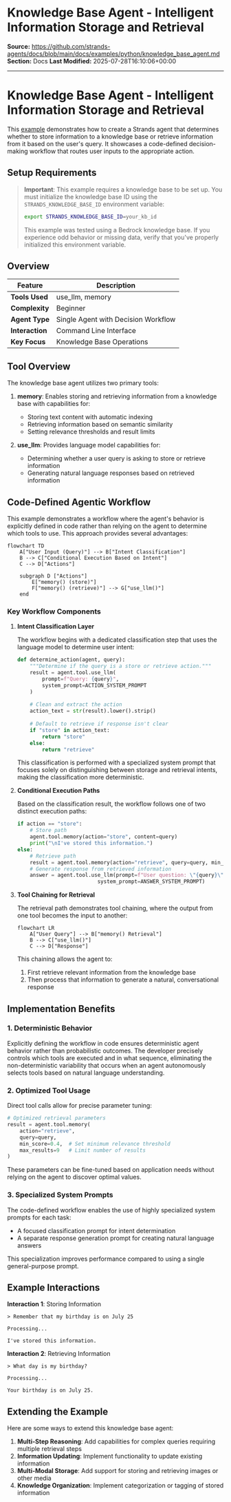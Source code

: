 # Knowledge Base Agent - Intelligent Information Storage and Retrieval

**Source:** https://github.com/strands-agents/docs/blob/main/docs/examples/python/knowledge_base_agent.md
**Section:** Docs
**Last Modified:** 2025-07-28T16:10:06+00:00

---

# Knowledge Base Agent - Intelligent Information Storage and Retrieval

This [example](https://github.com/strands-agents/docs/blob/main/docs/examples/python/knowledge_base_agent.py) demonstrates how to create a Strands agent that determines whether to store information to a knowledge base or retrieve information from it based on the user's query. It showcases a code-defined decision-making workflow that routes user inputs to the appropriate action.

## Setup Requirements

> **Important**: This example requires a knowledge base to be set up. You must initialize the knowledge base ID using the `STRANDS_KNOWLEDGE_BASE_ID` environment variable:
>
> ```bash
> export STRANDS_KNOWLEDGE_BASE_ID=your_kb_id
> ```
>
> This example was tested using a Bedrock knowledge base. If you experience odd behavior or missing data, verify that you've properly initialized this environment variable.

## Overview

| Feature            | Description                            |
| ------------------ | -------------------------------------- |
| **Tools Used**     | use_llm, memory                        |
| **Complexity**     | Beginner                               |
| **Agent Type**     | Single Agent with Decision Workflow    |
| **Interaction**    | Command Line Interface                 |
| **Key Focus**      | Knowledge Base Operations              |

## Tool Overview

The knowledge base agent utilizes two primary tools:

1. **memory**: Enables storing and retrieving information from a knowledge base with capabilities for:

    - Storing text content with automatic indexing
    - Retrieving information based on semantic similarity
    - Setting relevance thresholds and result limits

2. **use_llm**: Provides language model capabilities for:

    - Determining whether a user query is asking to store or retrieve information
    - Generating natural language responses based on retrieved information

## Code-Defined Agentic Workflow

This example demonstrates a workflow where the agent's behavior is explicitly defined in code rather than relying on the agent to determine which tools to use. This approach provides several advantages:

```mermaid
flowchart TD
    A["User Input (Query)"] --> B["Intent Classification"]
    B --> C["Conditional Execution Based on Intent"]
    C --> D["Actions"]
    
    subgraph D ["Actions"]
        E["memory() (store)"] 
        F["memory() (retrieve)"] --> G["use_llm()"]
    end
```

### Key Workflow Components

1. **Intent Classification Layer**
   
   The workflow begins with a dedicated classification step that uses the language model to determine user intent:

   ```python
   def determine_action(agent, query):
       """Determine if the query is a store or retrieve action."""
       result = agent.tool.use_llm(
           prompt=f"Query: {query}",
           system_prompt=ACTION_SYSTEM_PROMPT
       )
       
       # Clean and extract the action
       action_text = str(result).lower().strip()
       
       # Default to retrieve if response isn't clear
       if "store" in action_text:
           return "store"
       else:
           return "retrieve"
   ```

   This classification is performed with a specialized system prompt that focuses solely on distinguishing between storage and retrieval intents, making the classification more deterministic.

2. **Conditional Execution Paths**

   Based on the classification result, the workflow follows one of two distinct execution paths:

   ```python
   if action == "store":
       # Store path
       agent.tool.memory(action="store", content=query)
       print("\nI've stored this information.")
   else:
       # Retrieve path
       result = agent.tool.memory(action="retrieve", query=query, min_score=0.4, max_results=9)
       # Generate response from retrieved information
       answer = agent.tool.use_llm(prompt=f"User question: \"{query}\"\n\nInformation from knowledge base:\n{result_str}...",
                             system_prompt=ANSWER_SYSTEM_PROMPT)
   ```

3. **Tool Chaining for Retrieval**

   The retrieval path demonstrates tool chaining, where the output from one tool becomes the input to another:

   ```mermaid
   flowchart LR
       A["User Query"] --> B["memory() Retrieval"]
       B --> C["use_llm()"]
       C --> D["Response"]
   ```

   This chaining allows the agent to:

   1. First retrieve relevant information from the knowledge base
   2. Then process that information to generate a natural, conversational response

## Implementation Benefits

### 1. Deterministic Behavior

Explicitly defining the workflow in code ensures deterministic agent behavior rather than probabilistic outcomes. The developer precisely controls which tools are executed and in what sequence, eliminating the non-deterministic variability that occurs when an agent autonomously selects tools based on natural language understanding.

### 2. Optimized Tool Usage

Direct tool calls allow for precise parameter tuning:

```python
# Optimized retrieval parameters
result = agent.tool.memory(
    action="retrieve", 
    query=query,
    min_score=0.4,  # Set minimum relevance threshold
    max_results=9   # Limit number of results
)
```

These parameters can be fine-tuned based on application needs without relying on the agent to discover optimal values.

### 3. Specialized System Prompts

The code-defined workflow enables the use of highly specialized system prompts for each task:

- A focused classification prompt for intent determination
- A separate response generation prompt for creating natural language answers

This specialization improves performance compared to using a single general-purpose prompt.

## Example Interactions

**Interaction 1**: Storing Information

```
> Remember that my birthday is on July 25

Processing...

I've stored this information.
```

**Interaction 2**: Retrieving Information

```
> What day is my birthday?

Processing...

Your birthday is on July 25.
```

## Extending the Example

Here are some ways to extend this knowledge base agent:

1. **Multi-Step Reasoning**: Add capabilities for complex queries requiring multiple retrieval steps
2. **Information Updating**: Implement functionality to update existing information
3. **Multi-Modal Storage**: Add support for storing and retrieving images or other media
4. **Knowledge Organization**: Implement categorization or tagging of stored information
